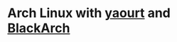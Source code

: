 # Arch Linux with [yaourt](https://aur.archlinux.org/packages/yaourt/) and [BlackArch](https://www.blackarch.org)